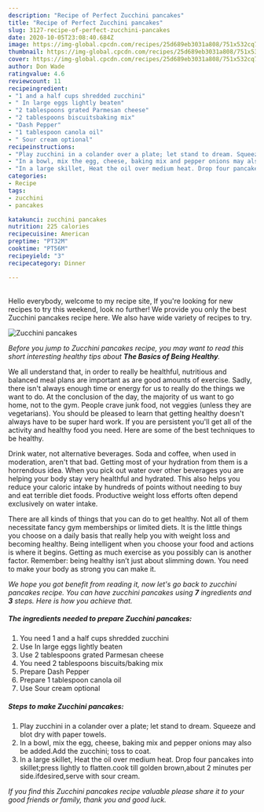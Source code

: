 ```yaml
---
description: "Recipe of Perfect Zucchini pancakes"
title: "Recipe of Perfect Zucchini pancakes"
slug: 3127-recipe-of-perfect-zucchini-pancakes
date: 2020-10-05T23:08:40.684Z
image: https://img-global.cpcdn.com/recipes/25d689eb3031a808/751x532cq70/zucchini-pancakes-recipe-main-photo.jpg
thumbnail: https://img-global.cpcdn.com/recipes/25d689eb3031a808/751x532cq70/zucchini-pancakes-recipe-main-photo.jpg
cover: https://img-global.cpcdn.com/recipes/25d689eb3031a808/751x532cq70/zucchini-pancakes-recipe-main-photo.jpg
author: Don Wade
ratingvalue: 4.6
reviewcount: 11
recipeingredient:
- "1 and a half cups shredded zucchini"
- " In large eggs lightly beaten"
- "2 tablespoons grated Parmesan cheese"
- "2 tablespoons biscuitsbaking mix"
- "Dash Pepper"
- "1 tablespoon canola oil"
- " Sour cream optional"
recipeinstructions:
- "Play zucchini in a colander over a plate; let stand to dream. Squeeze and blot dry with paper towels."
- "In a bowl, mix the egg, cheese, baking mix and pepper onions may also be added.Add the zucchini; toss to coat."
- "In a large skillet, Heat the oil over medium heat. Drop four pancakes into skillet;press lightly to flatten.cook till golden brown,about 2 minutes per side.ifdesired,serve with sour cream."
categories:
- Recipe
tags:
- zucchini
- pancakes

katakunci: zucchini pancakes 
nutrition: 225 calories
recipecuisine: American
preptime: "PT32M"
cooktime: "PT56M"
recipeyield: "3"
recipecategory: Dinner

---
```

<br>
Hello everybody, welcome to my recipe site, If you're looking for new recipes to try this weekend, look no further! We provide you only the best Zucchini pancakes recipe here. We also have wide variety of recipes to try.
<br>


![Zucchini pancakes](https://img-global.cpcdn.com/recipes/25d689eb3031a808/751x532cq70/zucchini-pancakes-recipe-main-photo.jpg)

<i>Before you jump to Zucchini pancakes recipe, you may want to read this short interesting healthy tips about <strong>The Basics of Being Healthy</strong>.</i>

We all understand that, in order to really be healthful, nutritious and balanced meal plans are important as are good amounts of exercise. Sadly, there isn't always enough time or energy for us to really do the things we want to do. At the conclusion of the day, the majority of us want to go home, not to the gym. People crave junk food, not veggies (unless they are vegetarians). You should be pleased to learn that getting healthy doesn't always have to be super hard work. If you are persistent you'll get all of the activity and healthy food you need. Here are some of the best techniques to be healthy.

Drink water, not alternative beverages. Soda and coffee, when used in moderation, aren't that bad. Getting most of your hydration from them is a horrendous idea. When you pick out water over other beverages you are helping your body stay very healthful and hydrated. This also helps you reduce your caloric intake by hundreds of points without needing to buy and eat terrible diet foods. Productive weight loss efforts often depend exclusively on water intake.

There are all kinds of things that you can do to get healthy. Not all of them necessitate fancy gym memberships or limited diets. It is the little things you choose on a daily basis that really help you with weight loss and becoming healthy. Being intelligent when you choose your food and actions is where it begins. Getting as much exercise as you possibly can is another factor. Remember: being healthy isn’t just about slimming down. You need to make your body as strong you can make it. 


<i>We hope you got benefit from reading it, now let's go back to zucchini pancakes recipe. You can have zucchini pancakes using <strong>7</strong> ingredients and <strong>3</strong> steps. Here is how you achieve that.
</i>

##### The ingredients needed to prepare Zucchini pancakes:

1. You need 1 and a half cups shredded zucchini
1. Use  In large eggs lightly beaten
1. Use 2 tablespoons grated Parmesan cheese
1. You need 2 tablespoons biscuits/baking mix
1. Prepare Dash Pepper
1. Prepare 1 tablespoon canola oil
1. Use  Sour cream optional


##### Steps to make Zucchini pancakes:

1. Play zucchini in a colander over a plate; let stand to dream. Squeeze and blot dry with paper towels.
1. In a bowl, mix the egg, cheese, baking mix and pepper onions may also be added.Add the zucchini; toss to coat.
1. In a large skillet, Heat the oil over medium heat. Drop four pancakes into skillet;press lightly to flatten.cook till golden brown,about 2 minutes per side.ifdesired,serve with sour cream.


<i>If you find this Zucchini pancakes recipe valuable please share it to your good friends or family, thank you and good luck.</i>
